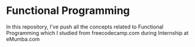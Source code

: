 # Functional Programming
In this repository, I've push all the concepts related to Functional Programming which I studied from freecodecamp.com during Internship at eMumba.com
